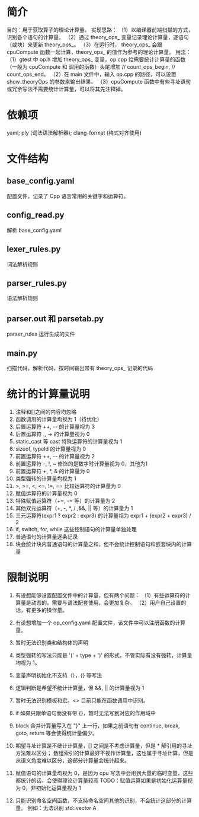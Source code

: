 # 简介
目的：用于获取算子的理论计算量。</b>
实现思路：
（1）以编译器前端扫描的方式，识别各个语句的计算量。</b>
（2）通过 theory_ops_ 变量记录理论计算量，逐语句（或块）来更新 theory_ops_。</b>
（3）在运行时， theory_ops_ 会跟 cpuCompute 函数一起计算，theory_ops_ 的值作为参考的理论计算量。</b>
用法：
（1）gtest 中 op.h 增加 theory_ops_ 变量，op.cpp 给需要统计计算量的函数（一般为 cpuCompute 和 调用的函数）头尾增加 // count_ops_begin, // count_ops_end。
（2）在 main 文件中，输入 op.cpp 的路径，可以设置 show_theoryOps 的参数来输出结果。
（3）cpuCompute 函数中有些寻址语句或冗余写法不需要统计计算量，可以将其先注释掉。

# 依赖项
yaml; ply (词法语法解析器); clang-format (格式对齐使用)

# 文件结构
## base_config.yaml
配置文件，记录了 Cpp 语言常用的关键字和运算符。
## config_read.py
解析 base_config.yaml
## lexer_rules.py
词法解析规则
## parser_rules.py
语法解析规则
## parser.out 和 parsetab.py
parser_rules 运行生成的文件
## main.py
扫描代码，解析代码，按时间输出带有 theory_ops_ 记录的代码

# 统计的计算量说明
1. 注释和[]之间的内容均忽略
2. 函数调用的计算量均视为 1（待优化）
3. 后置运算符 ++, -- 的计算量视为 3
4. 后置运算符 ., -> 的计算量视为 0
5. static_cast 等 cast 特殊运算符的计算量视为 1
6. sizeof, typeId 的计算量视为 0
7. 前置运算符 ++, -- 的计算量视为 2
8. 前置运算符 -, !, ~ 修饰的是数字时计算量视为 0，其他为1
9. 前置运算符 +, *, & 的计算量为 0
10. 类型强转的计算量均视为 1
11. \>, >=, <, <=, !=, == 比较运算符的计算量为 0
12. 赋值运算符的计算量视为 0
13. 特殊赋值运算符（+=, -= 等）的计算量为 2
14. 其他双元运算符（+, -, *, / ,&&, || 等）的计算量为 1
15. 三元运算符(expr1 ? expr2 : expr3)
    的计算量视为 expr1 + (expr2 + expr3) / 2
16. if, switch, for, while 这些控制语句的计算量单独处理
17. 普通语句的计算量逐条记录
18. 块会统计块内普通语句的计算量之和，但不会统计控制语句和嵌套块内的计算量

# 限制说明
1. 有设想能够设置配置文件中的计算量，但有两个问题：
（1）有些运算符的计算量是动态的，需要与语法配套使用，会更加复杂。
（2）用户自己设置的话，有更多的操作量。

2. 有设想增加一个 op_config.yaml 配置文件，该文件中可以注册函数的计算量。

3. 暂时无法识别类和结构体的声明

4. 类型强转的写法只能是 '(' + type + ')' 的形式，不管实际有没有强转，计算量均视为 1。

5. 变量声明初始化不支持（），{} 等写法

6. 逻辑判断是希望不统计计算量，但 &&, || 的计算量视为 1

7. 暂时无法识别模板和宏。<> 目前只能在函数调用中识别。

8. if 如果只跟单语句而没有带 {}，暂时无法写到对应的作用域中

9. block 合并计算量写入在 "\}" 上一行，如果之前语句有 continue, break, goto, return 等会使得统计量偏少。

10. 期望寻址计算是不统计计算量，[] 之间是不考虑计算量，但是 * 解引用的寻址方法难以区分；
数组索引的计算最好不视作计算量，这也属于寻址计算，但是从语义角度难以区分，这部分计算量会统计起来。

11. 赋值语句的计算量均视为 0，是因为 cpu 写法中会用到大量的临时变量，这些都统计的话，会使得理论计算量较高
TODO：赋值运算如果是初始化运算量视为 0，非初始化运算量视为 1

12. 只能识别命名空间函数，不支持命名空间其他的识别，不会统计这部分的计算量。
例如：无法识别 std::vector<int> A
